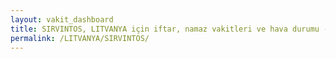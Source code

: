 ```yaml
---
layout: vakit_dashboard
title: SIRVINTOS, LITVANYA için iftar, namaz vakitleri ve hava durumu - ilçe/eyalet seç
permalink: /LITVANYA/SIRVINTOS/
---
```


<script type="text/javascript">
  var GLOBAL_COUNTRY = 'LITVANYA';
  var GLOBAL_CITY = 'SIRVINTOS';
  var GLOBAL_STATE = '';
  var lat = 72;
  var lon = 21;
</script>
